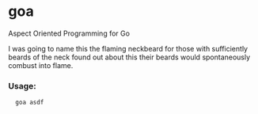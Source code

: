 # goa
Aspect Oriented Programming for Go

I was going to name this the flaming neckbeard for those with
sufficiently beards of the neck found out about this their beards would
spontaneously combust into flame.

### Usage:

```go
  goa asdf
```
